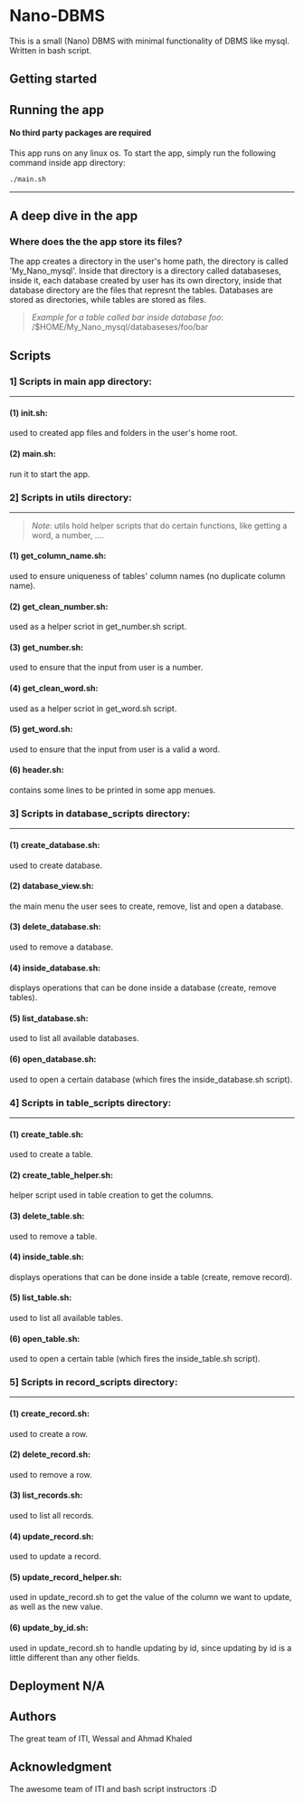 # Nano-DBMS
This is a small (Nano) DBMS with minimal functionality of DBMS like mysql. Written in bash script.

## Getting started

## Running the app

#### No third party packages are required
This app runs on any linux os. To start the app, simply run the following command inside app directory:

```bash
./main.sh
```

---------------------------------------------------------------------

## A deep dive in the app

### Where does the the app store its files?

The app creates a directory in the user's home path, the directory is called 'My_Nano_mysql'.
Inside that directory is a directory called databaseses, inside it, each database created by user has its own directory, inside that database directory are the files that represnt the tables.
Databases are stored as directories, while tables are stored as files.
> _Example for a table called bar inside database foo_: /$HOME/My_Nano_mysql/databaseses/foo/bar


## Scripts

### 1] Scripts in main app directory:
--------------------------------------

#### (1) init.sh:
used to created app files and folders in the user's home root.
#### (2) main.sh:
run it to start the app.

### 2] Scripts in utils directory:
--------------------------------------
> _Note_: utils hold helper scripts that do certain functions, like getting a word, a number, ....
#### (1) get_column_name.sh:
used to ensure uniqueness of tables' column names (no duplicate column name).
#### (2) get_clean_number.sh:
used as a helper scriot in get_number.sh script.
#### (3) get_number.sh:
used to ensure that the input from user is a number.
#### (4) get_clean_word.sh:
used as a helper scriot in get_word.sh script.
#### (5) get_word.sh:
used to ensure that the input from user is a valid a word.
#### (6) header.sh:
contains some lines to be printed in some app menues.

### 3] Scripts in database_scripts directory:
----------------------------------------------
#### (1) create_database.sh:
used to create database.
#### (2) database_view.sh:
the main menu the user sees to create, remove, list and open a database.
#### (3) delete_database.sh:
used to remove a database.
#### (4) inside_database.sh:
displays operations that can be done inside a database (create, remove tables).
#### (5) list_database.sh:
used to list all available databases.
#### (6) open_database.sh:
used to open a certain database (which fires the inside_database.sh script).

### 4] Scripts in table_scripts directory:
----------------------------------------------
#### (1) create_table.sh:
used to create a table.
#### (2) create_table_helper.sh:
helper script used in table creation to get the columns.
#### (3) delete_table.sh:
used to remove a table.
#### (4) inside_table.sh:
displays operations that can be done inside a table (create, remove record).
#### (5) list_table.sh:
used to list all available tables.
#### (6) open_table.sh:
used to open a certain table (which fires the inside_table.sh script).

### 5] Scripts in record_scripts directory:
----------------------------------------------
#### (1) create_record.sh:
used to create a row.
#### (2) delete_record.sh:
used to remove a row.
#### (3) list_records.sh:
used to list all records.
#### (4) update_record.sh:
used to update a record.
#### (5) update_record_helper.sh:
used in update_record.sh to get the value of the column we want to update, as well as the new value.
#### (6) update_by_id.sh:
used in update_record.sh to handle updating by id, since updating by id is a little different than any other fields.


## Deployment N/A

## Authors

The great team of ITI, Wessal and Ahmad Khaled

## Acknowledgment

The awesome team of ITI and bash script instructors :D 
